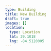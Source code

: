 ```yaml
---
type: Building
title: New Building
draft: true
images: []
location:
  type: Location
  lat: 39.1018
  lng: -84.5120005
---
```

